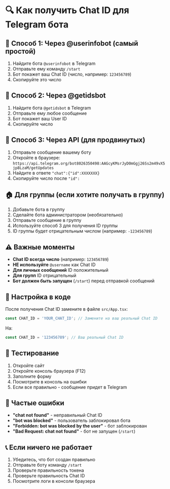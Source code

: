 # 🔍 Как получить Chat ID для Telegram бота

## 📱 Способ 1: Через @userinfobot (самый простой)

1. Найдите бота `@userinfobot` в Telegram
2. Отправьте ему команду `/start`
3. Бот покажет ваш Chat ID (число, например: `123456789`)
4. Скопируйте это число

## 📱 Способ 2: Через @getidsbot

1. Найдите бота `@getidsbot` в Telegram
2. Отправьте ему любое сообщение
3. Бот покажет ваш User ID
4. Скопируйте число

## 📱 Способ 3: Через API (для продвинутых)

1. Отправьте сообщение вашему боту
2. Откройте в браузере: `https://api.telegram.org/bot8026350498:AAGcyKMsrJyD0mGgj26Ss2m49vX5jp8LzaM/getUpdates`
3. Найдите в ответе `"chat":{"id":XXXXXXX}`
4. Скопируйте число после `"id":`

## 🏠 Для группы (если хотите получать в группу)

1. Добавьте бота в группу
2. Сделайте бота администратором (необязательно)
3. Отправьте сообщение в группу
4. Используйте способ 3 для получения ID группы
5. ID группы будет отрицательным числом (например: `-123456789`)

## ⚠️ Важные моменты

- **Chat ID всегда число** (например: `123456789`)
- **НЕ используйте** `@username` как Chat ID
- **Для личных сообщений** ID положительный
- **Для групп** ID отрицательный
- **Бот должен быть запущен** (`/start`) перед отправкой сообщений

## 🔧 Настройка в коде

После получения Chat ID замените в файле `src/App.tsx`:

```javascript
const CHAT_ID = 'YOUR_CHAT_ID'; // Замените на ваш реальный Chat ID
```

На:

```javascript
const CHAT_ID = '123456789'; // Ваш реальный Chat ID
```

## 🧪 Тестирование

1. Откройте сайт
2. Откройте консоль браузера (F12)
3. Заполните форму
4. Посмотрите в консоль на ошибки
5. Если все правильно - сообщение придет в Telegram

## 🚨 Частые ошибки

- **"chat not found"** - неправильный Chat ID
- **"bot was blocked"** - пользователь заблокировал бота
- **"Forbidden: bot was blocked by the user"** - бот заблокирован
- **"Bad Request: chat not found"** - бот не запущен (`/start`)

## 📞 Если ничего не работает

1. Убедитесь, что бот создан правильно
2. Отправьте боту команду `/start`
3. Проверьте правильность токена
4. Проверьте правильность Chat ID
5. Посмотрите логи в консоли браузера
